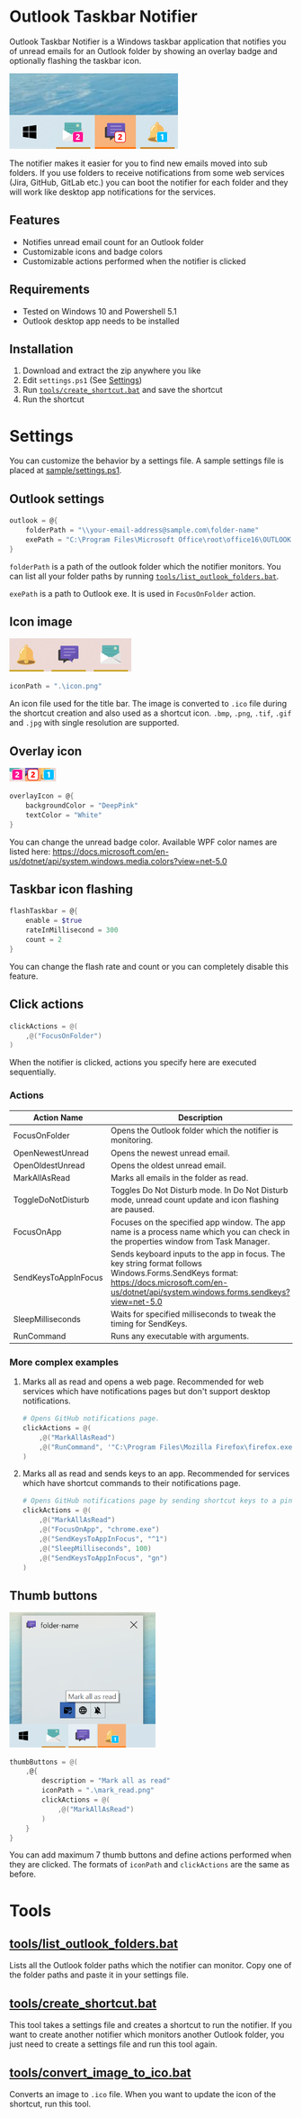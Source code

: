# Outlook Taskbar Notifier
Outlook Taskbar Notifier is a Windows taskbar application that notifies you of unread emails for an Outlook folder by showing an overlay badge and optionally flashing the taskbar icon.

![taskbar](./docs/taskbar.png)

The notifier makes it easier for you to find new emails moved into sub folders. If you use folders to receive notifications from some web services (Jira, GitHub, GitLab etc.) you can boot the notifier for each folder and they will work like desktop app notifications for the services.

## Features
- Notifies unread email count for an Outlook folder
- Customizable icons and badge colors
- Customizable actions performed when the notifier is clicked

## Requirements
- Tested on Windows 10 and Powershell 5.1
- Outlook desktop app needs to be installed

## Installation
1. Download and extract the zip anywhere you like
1. Edit `settings.ps1` (See [Settings](#Settings))
1. Run [`tools/create_shortcut.bat`](#toolscreate_shortcutbat) and save the shortcut
1. Run the shortcut

# Settings
You can customize the behavior by a settings file. A sample settings file is placed at [sample/settings.ps1](./sample/settings.ps1).

## Outlook settings

```powershell
outlook = @{
    folderPath = "\\your-email-address@sample.com\folder-name"
    exePath = "C:\Program Files\Microsoft Office\root\office16\OUTLOOK.EXE"
}
```
`folderPath` is a path of the outlook folder which the notifier monitors. You can list all your folder paths by running [`tools/list_outlook_folders.bat`](#toolslist_outlook_foldersbat).

`exePath` is a path to Outlook exe. It is used in `FocusOnFolder` action.

## Icon image

![icons](./docs/icons.png)
```powershell
iconPath = ".\icon.png"
```
An icon file used for the title bar. The image is converted to `.ico` file during the shortcut creation and also used as a shortcut icon. `.bmp`, `.png`, `.tif`, `.gif` and `.jpg` with single resolution are supported.

## Overlay icon

![overlay_icon](./docs/overlay_icon.png)
``` powershell
overlayIcon = @{
    backgroundColor = "DeepPink"
    textColor = "White"
}
```

You can change the unread badge color. Available WPF color names are listed here:
https://docs.microsoft.com/en-us/dotnet/api/system.windows.media.colors?view=net-5.0

## Taskbar icon flashing

``` powershell
flashTaskbar = @{
    enable = $true
    rateInMillisecond = 300
    count = 2
}
```
You can change the flash rate and count or you can completely disable this feature.

## Click actions

``` powershell
clickActions = @(
    ,@("FocusOnFolder")
)
```

When the notifier is clicked, actions you specify here are executed sequentially.

### Actions
|Action Name|Description|
|---|---|
|FocusOnFolder|Opens the Outlook folder which the notifier is monitoring.|
|OpenNewestUnread|Opens the newest unread email.|
|OpenOldestUnread|Opens the oldest unread email.|
|MarkAllAsRead|Marks all emails in the folder as read.|
|ToggleDoNotDisturb|Toggles Do Not Disturb mode. In Do Not Disturb mode, unread count update and icon flashing are paused.|
|FocusOnApp|Focuses on the specified app window. The app name is a process name which you can check in the properties window from Task Manager.|
|SendKeysToAppInFocus|Sends keyboard inputs to the app in focus. The key string format follows Windows.Forms.SendKeys format: https://docs.microsoft.com/en-us/dotnet/api/system.windows.forms.sendkeys?view=net-5.0|
|SleepMilliseconds|Waits for specified milliseconds to tweak the timing for SendKeys.|
|RunCommand|Runs any executable with arguments.|

### More complex examples
1. Marks all as read and opens a web page. Recommended for web services which have notifications pages but don't support desktop notifications.

    ``` powershell
    # Opens GitHub notifications page.
    clickActions = @(
        ,@("MarkAllAsRead")
        ,@("RunCommand", '"C:\Program Files\Mozilla Firefox\firefox.exe"', "-url", "https://github.com/notifications")
    )
    ```

1. Marks all as read and sends keys to an app. Recommended for services which have shortcut commands to their notifications page.

    ``` powershell
    # Opens GitHub notifications page by sending shortcut keys to a pinned tab in Chrome.
    clickActions = @(
        ,@("MarkAllAsRead")
        ,@("FocusOnApp", "chrome.exe")
        ,@("SendKeysToAppInFocus", "^1")
        ,@("SleepMilliseconds", 100)
        ,@("SendKeysToAppInFocus", "gn")
    )
    ```

## Thumb buttons

<img src="./docs/thumb_buttons.png" width=260>

``` powershell
thumbButtons = @(
    ,@{
        description = "Mark all as read"
        iconPath = ".\mark_read.png"
        clickActions = @(
            ,@("MarkAllAsRead")
        )
    }
}
```
You can add maximum 7 thumb buttons and define actions performed when they are clicked. The formats of `iconPath` and `clickActions` are the same as before.

# Tools

## [tools/list_outlook_folders.bat](./tools/list_outlook_folders.bat)

Lists all the Outlook folder paths which the notifier can monitor. Copy one of the folder paths and paste it in your settings file.

## [tools/create_shortcut.bat](./tools/create_shortcut.bat)

This tool takes a settings file and creates a shortcut to run the notifier. If you want to create another notifier which monitors another Outlook folder, you just need to create a settings file and run this tool again.

## [tools/convert_image_to_ico.bat](./tools/convert_image_to_ico.bat)

Converts an image to `.ico` file. When you want to update the icon of the shortcut, run this tool.